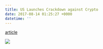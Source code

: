 ```yaml
---
title: US Launches Crackdown against Crypto
date: 2017-08-14 01:25:27 +0000
datetime: ''
---
```

[article](http://www.zerohedge.com/news/2017-08-13/us-launches-quiet-crackdown-cryptocurrencies)

![](http://www.zerohedge.com/sites/default/files/images/user3303/imageroot/2017/08/08/20170813_crypto1_0.png)